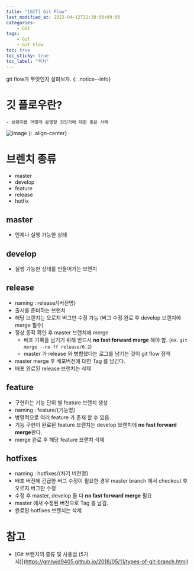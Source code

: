```yaml
---
title: "[GIT] Git Flow"
last_modified_at: 2022-04-12T12:30:00+09:00
categories:
    - Git
tags:
    - Git
    - Git Flow
toc: true
toc_sticky: true
toc_label: "목차"
---
```


git flow가 무엇인지 살펴보자.
{: .notice--info}

# 깃 플로우란?
    - 브랜치를 어떻게 운영할 것인가에 대한 좋은 사례

![image](https://user-images.githubusercontent.com/53864640/162845885-b9cc3910-507a-4f34-84cd-95915384feae.png)
{: .align-center}

    
# 브렌치 종류

- master
- develop
- feature
- release
- hotfix

## master

- 언제나 실행 가능한 상태

## develop

- 실행 가능한 상태를 만들어가는 브랜치

## release

- naming : release/{버전명}
- 출시를 준비하는 브랜치
- 해당 브랜치는 오로지 버그만 수정 가능 (버그 수정 완료 후 develop 브랜치에 merge 필수)
- 정상 동작 확인 후 master 브랜치에 merge
  - 배포 기록을 남기기 위해 반드시 **no fast forward merge** 해야 함. (ex. `git merge --no-ff release/0.2`)
  - master 가 release 와 병합했다는 로그를 남기는 것이 git flow 정책
- master merge 후 배포버전에 대한 Tag 를 남긴다.
- 배포 완료된 release 브랜치는 삭제

## feature

- 구현하는 기능 단위 별 feature 브랜치 생성
- naming : feature/{기능명}
- 병렬적으로 여러 feature 가 존재 할 수 있음.
- 기능 구현이 완료된 feature 브랜치는 develop 브랜치에 **no fast forward merge**한다.
- merge 완료 후 해당 feature 브랜치 삭제

## hotfixes

- naming : hotfixes/{차기 버전명}
- 배포 버전에 긴급한 버그 수정이 필요한 경우 master branch 에서 checkout 후 오로지 버그만 수정
- 수정 후 master, develop 둘 다 **no fast forward merge** 필요
- master 에서 수정된 버전으로 Tag 를 남김.
- 완료된 hotfixes 브렌치는 삭제


# 참고

- [Git 브랜치의 종류 및 사용법 (5가지)])https://gmlwjd9405.github.io/2018/05/11/types-of-git-branch.html)